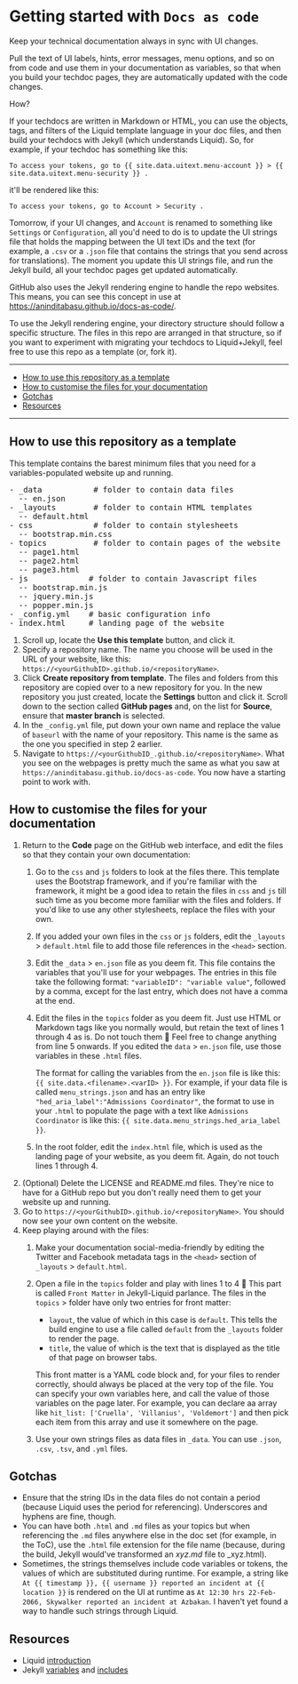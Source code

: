 # Getting started with `Docs as code`

Keep your technical documentation always in sync with UI changes. 

Pull the text of UI labels, hints, error messages, menu options, and so on from code and use them in your documentation as variables, so that when you build your techdoc pages, they are automatically updated with the code changes.

How?

If your techdocs are written in Markdown or HTML, you can use the objects, tags, and filters of the Liquid template language in your doc files, and then build your techdocs with Jekyll (which understands Liquid). So, for example, if your techdoc has something like this:

`To access your tokens, go to {{ site.data.uitext.menu-account }} > {{ site.data.uitext.menu-security }} .`

it'll be rendered like this:

`To access your tokens, go to Account > Security .`

Tomorrow, if your UI changes, and `Account` is renamed to something like `Settings` or `Configuration`, all you'd need to do is to update the UI strings file that holds the mapping between the UI text IDs and the text (for example, a `.csv` or a `.json` file that contains the strings that you send across for translations). The moment you update this UI strings file, and run the Jekyll build, all your techdoc pages get updated automatically.

GitHub also uses the Jekyll rendering engine to handle the repo websites. This means, you can see this concept in use at https://aninditabasu.github.io/docs-as-code/.

To use the Jekyll rendering engine, your directory structure should follow a specific structure. The files in this repo are arranged in that structure, so if you want to experiment with migrating your techdocs to Liquid+Jekyll, feel free to use this repo as a template (or, fork it).

<hr/>

-  [How to use this repository as a template](#how-to-use-this-repository-as-a-template)
-  [How to customise the files for your documentation](#how-to-customise-the-files-for-your-documentation)
-  [Gotchas](#gotchas)
-  [Resources](#resources)

<hr/>

## How to use this repository as a template

This template contains the barest minimum files that you need for a variables-populated website up and running.

<pre>
- _data           # folder to contain data files
  -- en.json
- _layouts        # folder to contain HTML templates
  -- default.html
- css             # folder to contain stylesheets
  -- bootstrap.min.css
- topics          # folder to contain pages of the website
  -- page1.html
  -- page2.html
  -- page3.html
- js             # folder to contain Javascript files
  -- bootstrap.min.js
  -- jquery.min.js
  -- popper.min.js
- _config.yml    # basic configuration info
- index.html     # landing page of the website
</pre>

1. Scroll up, locate the **Use this template** button, and click it.
2. Specify a repository name. The name you choose will be used in the URL of your website, like this: `https://<yourGithubID>.github.io/<repositoryName>`.
3.  Click **Create repository from template**. The files and folders from this repository are copied over to a new repository for you.
In the new repository you just created, locate the **Settings** button and click it. Scroll down to the section called **GitHub pages** and, on the list for **Source**, ensure that **master branch** is selected.
4.  In the `_config.yml` file, put down your own name and replace the value of `baseurl` with the name of your repository. This name is the same as the one you specified in step 2 earlier.
5.  Navigate to `https://<yourGithubID_.github.io/<repositoryName>`. What you see on the webpages is pretty much the same as what you saw at `https://aninditabasu.github.io/docs-as-code`. You now have a starting point to work with.

## How to customise the files for your documentation

1. Return to the **Code** page on the GitHub web interface, and edit the files so that they contain your own documentation:
   1.  Go to the `css` and `js` folders to look at the files there. This template uses the Bootstrap framework, and if you're familiar with the framework, it might be a good idea to retain the files in `css` and `js` till such time as you become more familiar with the files and folders. If you'd like to use any other stylesheets, replace the files with your own.
   2.  If you added your own files in the `css` or `js` folders, edit the `_layouts` > `default.html` file to add those file references in the `<head>` section.
   3. Edit the `_data` > `en.json` file as you deem fit. This file contains the variables that you'll use for your webpages. The entries in this file take the following format: `"variableID": "variable value"`, followed by a comma, except for the last entry, which does not have a comma at the end.
   4. Edit the files in the `topics` folder as you deem fit. Just use HTML or Markdown tags like you normally would, but retain the text of lines 1 through 4 as is. Do not touch them 🙂 Feel free to change anything from line 5 onwards. If you edited the `data` > `en.json` file, use those variables in these `.html` files. 
   
      The format for calling the variables from the `en.json` file is like this: `{{ site.data.<filename>.<varID> }}`. For example, if your data file is called `menu_strings.json` and has an entry like `"hed_aria_label":"Admissions Coordinator"`, the format to use in your `.html` to populate the page with a text like `Admissions Coordinator` is like this: `{{ site.data.menu_strings.hed_aria_label }}`.
   5. In the root folder, edit the `index.html` file, which is used as the landing page of your website, as you deem fit. Again, do not touch lines 1 through 4.
2.  (Optional) Delete the LICENSE and README.md files. They're nice to have for a GitHub repo but you don't really need them to get your website up and running.
3.  Go to `https://<yourGithubID>.github.io/<repositoryName>`. You should now see your own content on the website.
4. Keep playing around with the files:
   1. Make your documentation social-media-friendly by editing the Twitter and Facebook metadata tags in the `<head>` section of `_layouts` > `default.html`.
   2. Open a file in the `topics` folder and play with lines 1 to 4 🙂 This part is called `Front Matter` in Jekyll-Liquid parlance. The files in the `topics` > folder have only two entries for front matter:
      - `layout`, the value of which in this case is `default`. This tells the build engine to use a file called `default` from the `_layouts` folder to render the page.
      - `title`, the value of which is the text that is displayed as the title of that page on browser tabs.
     
      This front matter is a YAML code block and, for your files to render correctly, should always be placed at the very top of the file. You can specify your own variables here, and call the value of those variables on the page later. For example, you can declare aa array like `hit_list: ['Cruella', 'Villanius', 'Voldemort']` and then pick each item from this array and use it somewhere on the page.
    3. Use your own strings files as data files in `_data`. You can use `.json`, `.csv`, `.tsv`, and `.yml` files. 

## Gotchas

- Ensure that the string IDs in the data files do not contain a period (because Liquid uses the period for referencing). Underscores and hyphens are fine, though.
- You can have both `.html` and `.md` files as your topics but when referencing the `.md` files anywhere else in the doc set (for example, in the ToC), use the `.html` file extension for the file name (because, during the build, Jekyll would've transformed an _xyz.md_ file to _xyz.html).
- Sometimes, the strings themselves include code variables or tokens, the values of which are substituted during runtime. For example, a string like `At {{ timestamp }}, {{ username }} reported an incident at {{ location }}` is rendered on the UI at runtime as `At 12:30 hrs 22-Feb-2066, Skywalker reported an incident at Azbakan`. I haven't yet found a way to handle such strings through Liquid.

## Resources

-  Liquid [introduction](https://shopify.github.io/liquid/tags/comment/)
-  Jekyll [variables](https://jekyllrb.com/docs/variables/) and [includes](https://jekyllrb.com/docs/includes/)
